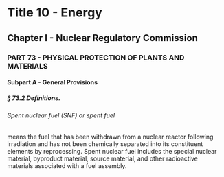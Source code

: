 
# Title 10 - Energy
## Chapter I - Nuclear Regulatory Commission
### PART 73 - PHYSICAL PROTECTION OF PLANTS AND MATERIALS
#### Subpart A - General Provisions
##### § 73.2 Definitions.
###### Spent nuclear fuel (SNF) or spent fuel

means the fuel that has been withdrawn from a nuclear reactor following irradiation and has not been chemically separated into its constituent elements by reprocessing. Spent nuclear fuel includes the special nuclear material, byproduct material, source material, and other radioactive materials associated with a fuel assembly.
